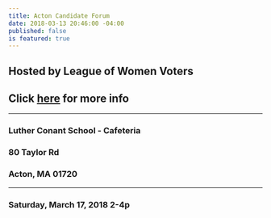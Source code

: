```yaml
---
title: Acton Candidate Forum
date: 2018-03-13 20:46:00 -04:00
published: false
is featured: true
---
```


## Hosted by League of Women Voters

## Click [here](http://www.lwv-aa.org) for more info

---

### Luther Conant School - Cafeteria

### 80 Taylor Rd

### Acton, MA 01720

---

### Saturday, March 17, 2018 2-4p